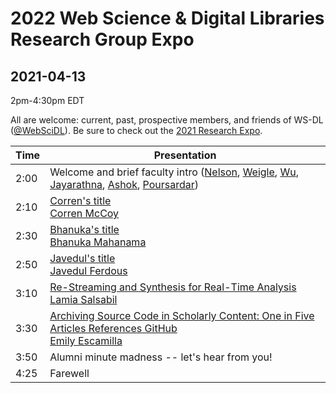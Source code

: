 # 2022 Web Science &amp; Digital Libraries Research Group Expo
## 2021-04-13

2pm-4:30pm EDT

All are welcome: current, past, prospective members, and friends of WS-DL ([@WebSciDL](https://twitter.com/WebSciDL)).  Be sure to check out the [2021 Research Expo](https://github.com/oduwsdl/2021-research-expo/).

| Time  | Presentation |
| --- | --- |
| 2:00  | Welcome and brief faculty intro ([Nelson](https://twitter.com/phonedude_mln), [Weigle](https://twitter.com/weiglemc), [Wu](https://twitter.com/fanchyna), [Jayarathna](https://twitter.com/openmaze), [Ashok](https://twitter.com/VikasGAshok1), [Poursardar](https://twitter.com/Faryane))  |
| 2:10  | [Corren's title]() <br>[Corren McCoy](https://twitter.com/CorrenMcCoy) |
| 2:30 | [Bhanuka's title]() <br> [Bhanuka Mahanama](https://twitter.com/mahanama94) |
| 2:50 | [Javedul's title]() <br> [Javedul Ferdous](https://twitter.com/jaf_ferdous) |
| 3:10 | [Re-Streaming and Synthesis for Real-Time Analysis]() <br> [Lamia Salsabil](https://twitter.com/liya_lamia) |
| 3:30 | [Archiving Source Code in Scholarly Content: One in Five Articles References GitHub]() <br> [Emily Escamilla](https://twitter.com/EmilyEscamilla_) |
| 3:50 | Alumni minute madness -- let's hear from you! |
| 4:25 | Farewell | 


